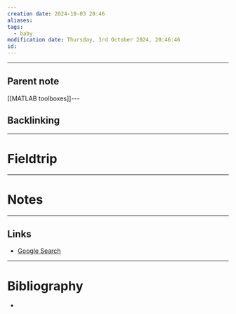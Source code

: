```yaml
---
creation date: 2024-10-03 20:46
aliases: 
tags:
  - baby
modification date: Thursday, 3rd October 2024, 20:46:46
id:
---
```

---

## Parent note
[[MATLAB toolboxes]]---
## Backlinking


---
# Fieldtrip


---
# Notes


---
## Links
- [Google Search](https://www.google.com/search?q=Fieldtrip)

---
# Bibliography
+ 